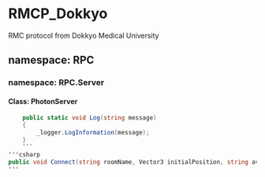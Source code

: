 # RMCP_Dokkyo
RMC protocol from Dokkyo Medical University
## namespace: RPC
### namespace: RPC.Server
#### Class: PhotonServer
```csharp
    public static void Log(string message)
    {
        _logger.LogInformation(message);
    }
    ```
'''csharp
public void Connect(string roomName, Vector3 initialPosition, string avatarPrefabName)
'''
